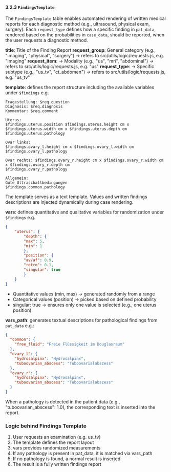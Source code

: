 #### 3.2.3 `FindingsTemplate`

The `FindingsTemplate` table enables automated rendering of written medical reports for each diagnostic method (e.g., ultrasound, physical exam, surgery). Each `request_type` defines how a specific finding in `pat_data`, rendered based on the probabilities in `case_data`, should be reported, when the user requests a diagnostic method.

**title**: Title of the Finding Report
**request_group**: General category (e.g., "imaging", "physical", "surgery") -> refers to src/utils/logic/requests.js, e.g. "imaging"
**request_item**: -> Modality (e.g., "us", "mri", "abdominal") -> refers to src/utils/logic/requests.js, e.g. "us"
**request_type**: -> Specific subtype (e.g., "us_tv", "ct_abdomen") -> refers to src/utils/logic/requests.js, e.g. "us_tv"

**template**: defines the report structure including the available variables under `$findings` e.g.

```
Fragestellung: $req.question
Diagnosis: $req.diagnosis
Kommentar: $req.comment

Uterus: 
$findings.uterus.position $findings.uterus.height cm x $findings.uterus.width cm x $findings.uterus.depth cm
$findings.uterus.pathology

Ovar links: 
$findings.ovary_l.height cm x $findings.ovary_l.width cm
$findings.ovary_l.pathology

Ovar rechts: $findings.ovary_r.height cm x $findings.ovary_r.width cm x $findings.ovary_r.depth cm
$findings.ovary_r.pathology

Allgemein:
Gute Ultraschallbedingungen
$findings.common.pathology
```

The template serves as a text template. Values and written findings descriptions are injected dynamically during case rendering.

**vars**: defines quantitative and qualitative variables for randomization under `$findings` e.g.
```json
{
    "uterus": {
        "depth": {
        "max": 5,
        "min": 1
        },
        "position": {
        "av/af": 0.9,
        "retro": 0.1,
        "singular": true
        }
    }
}
```

- Quantitative values (min, max) → generated randomly from a range
- Categorical values (position) → picked based on defined probability
- singular: true → ensures only one value is selected (e.g., one uterus position)

**vars_path**: generates textual descriptions for pathological findings from `pat_data` e.g.:
```json
{
  "common": {
    "free_fluid": "Freie Flüssigkeit im Douglasraum"
  },
  "ovary_l": {
    "hydrosalpinx": "Hydrosalpinx",
    "tuboovarian_abscess": "Tuboovarialabszess"
  },
  "ovary_r": {
    "hydrosalpinx": "Hydrosalpinx",
    "tuboovarian_abscess": "Tuboovarialabszess"
  }
}
```
When a pathology is detected in the patient data (e.g., "tuboovarian_abscess": 1.0), the corresponding text is inserted into the report.

### Logic behind Findings Template
1. User requests an examination (e.g. us_tv)
2. The template defines the report layout
3. vars provides randomized measurements
4. If any pathology is present in pat_data, it is matched via vars_path
5. If no pathology is found, a normal result is inserted
6. The result is a fully written findings report